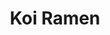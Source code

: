 ---
layout: place
title: "Koi Ramen"
permalink: /kansas/salina/koi-ramen.html
stateAbbr: KS
stateName: Kansas
cityName: Salina
seo:
  name: "Koi Ramen"
  type: Restaurant
  links: null
description: "Looking for sushi in Salina, Kansas? Check out Koi Ramen for a delightful Japanese dining experience. Enjoy a variety of sushi and other dishes in a welcomin..."
place_id: ChIJc0u2-QnJvIcRKdHzJftOboo
photos:
  - name: >-
      places/ChIJc0u2-QnJvIcRKdHzJftOboo/photos/AeeoHcKf0UvtdDaFwxQaypNxsvy7tCq_mnFbwEXIKMPY08e2xXnC910BnV1nKwOCNM6YlgvkL5toxlRPA2K_CCV_boSPmOyCbTW-LsvJQC4hu_a6JFQmkaDk_igLRWHKEpwms3J9-4A6lEYy9dKMID7aPUw8oE-jL3Fme51NmmHOiANx-3FLK3XMRAT6YfhfzlYDcToaJnqXyE9gOMfADKV1L-UQa-L7wa6Z24kClXXxQdGClPAGs5EIIcUzynQSOCtskGGF9mev-urAd3mws9IrgVqeVT5j7WellmDDruemSFJj5tYnjWUM33vlo-Rg-qM_VhIwyKmsbaEGV8-dEtlw7tzNmyGTUHVK3-TUMHHowC5Zi8vE7h4kqoIiGTmT1Z59gDtg_MCjTf5nIccfYtGCs8fNSY_r3W1vPof0R2i5cFyrGps
    widthPx: 3409
    heightPx: 2613
    authorAttributions:
      - displayName: Marc Funk
        uri: https://maps.google.com/maps/contrib/102995969796334654474
        photoUri: >-
          https://lh3.googleusercontent.com/a/ACg8ocKOfxdv10jwr4uDB29LnJ4gDDUbLzi2tBldZWykJTV7VwNomg=s100-p-k-no-mo
    flagContentUri: >-
      https://www.google.com/local/imagery/report/?cb_client=maps_api_places.places_api&image_key=!1e10!2sCIHM0ogKEICAgICtoNzNjAE&hl=en-US
    googleMapsUri: >-
      https://www.google.com/maps/place//data=!3m4!1e2!3m2!1sCIHM0ogKEICAgICtoNzNjAE!2e10!4m2!3m1!1s0x87bcc909f9b64b73:0x8a6e4efb25f3d129
  - name: >-
      places/ChIJc0u2-QnJvIcRKdHzJftOboo/photos/AeeoHcIumIisnR0kN-cChfLh3DmgT9qkMU4Mbyn08h-ER6EA5vaXAwxmT9FLS9_my5q0R2rENPtlmkOKmqmpCO0HEkjo6_18WWdZnklgKSkrK5xYqm8V0bLa6thnnRn26O2xooGlfy-_6Hx1wRCqRwKZRs2vUBZE4RyhJ51ioaSHg4FY6WGV6k9f_U-dkqZBK5w7RU3Np3CTx8UFcAzuYBSwqNPL9pS6hdM8oT8Sur8PDckNq6wKX7_nyjMZUhQJNw9R3uCzV_vKQKwh1DyO-3lHu1vRcDpY-x3_eSoJJ4H7hfvlUw
    widthPx: 1706
    heightPx: 1280
    authorAttributions:
      - displayName: Koi Ramen
        uri: https://maps.google.com/maps/contrib/107404359898573888550
        photoUri: >-
          https://lh3.googleusercontent.com/a/ACg8ocLDqV2JVcizupIdBvvP_wWzlArkLN3im7y2Ujjlc94FmE9Mxw=s100-p-k-no-mo
    flagContentUri: >-
      https://www.google.com/local/imagery/report/?cb_client=maps_api_places.places_api&image_key=!1e10!2sAF1QipN0t6ZLQfNAyf28WkjuvY0MGDH05jWntV0D4gQK&hl=en-US
    googleMapsUri: >-
      https://www.google.com/maps/place//data=!3m4!1e2!3m2!1sAF1QipN0t6ZLQfNAyf28WkjuvY0MGDH05jWntV0D4gQK!2e10!4m2!3m1!1s0x87bcc909f9b64b73:0x8a6e4efb25f3d129
  - name: >-
      places/ChIJc0u2-QnJvIcRKdHzJftOboo/photos/AeeoHcKYYFGzpmUTgQv9ZRUJJnOMct0_L8w-HQ8SbNEXkOIiSkg7pe1wqqKQGl4pG4vUCIsu7MJyz6OsnI_-ldtn6qsd_wGhYzHpUgAIOMoY7IGAiGcX6XKsDfKx0BJ77I0ivexmxo4JQfOD3OFLa8Y3ivdAzLz-5tlBjPb4nDTWeJr8Kd6wR2Q5ZBmFHe81E1Ootj595KBDx8SdSe81OvXUMGwY_Q8YResLUZH4xhSeVz9dmfgyklS8F2dhmdAcMq3VowcLZe1l3uKH7ZeHKoIxlXzPRSfCpgsNS1XMeOf1ZJla-cKE4AVYfUn_WqB0PIFkDOatEJlerLIO8bNXslmNnZO-m0lQHyeeb7CP4W1ilbjoFKdK5P-t7Kttqb4uktmNcbvU0Jy6640QhJSzSVUNGkCoZkaOt9tsTuEhyIlKPmSUhA
    widthPx: 2688
    heightPx: 1512
    authorAttributions:
      - displayName: Rafael Flores
        uri: https://maps.google.com/maps/contrib/111290052028026304959
        photoUri: >-
          https://lh3.googleusercontent.com/a/ACg8ocIfycRtHsF7-GdIo-FDdaMXEol-xXs87nOr2iLTGG4x4VJ0gX8=s100-p-k-no-mo
    flagContentUri: >-
      https://www.google.com/local/imagery/report/?cb_client=maps_api_places.places_api&image_key=!1e10!2sCIHM0ogKEICAgMCIoavxKA&hl=en-US
    googleMapsUri: >-
      https://www.google.com/maps/place//data=!3m4!1e2!3m2!1sCIHM0ogKEICAgMCIoavxKA!2e10!4m2!3m1!1s0x87bcc909f9b64b73:0x8a6e4efb25f3d129
  - name: >-
      places/ChIJc0u2-QnJvIcRKdHzJftOboo/photos/AeeoHcJIszZsaVPJbR0IfdjbYIkTm0Cg3GKmiZJmua8e2xhCWaEjhpN4FgVT9FpYI-Vaf50kSbQ66AUoBjGIpHP0z8Q3HmsER6IiVxvi6w-nXOxvgS1z6kth3V30uxt-4Jmu0JcOIspQQLQ63wNDQN5MsdMYusufYRlcxHbxUtfG094n9c0N0n4mDyXOD8e04mjp1-kpoWENuerVw-7DA-MKOuYkiCWFp0nP0MdPTU4JaOSR5G0CXXQV2FP06BwFqo4sX6fC35cQJVYhm9-wgfPBBawih0A_735J2bfJV80h3TAKdgSRSwM0HlnBhKi8ovo-OxhwLFv3hSkCCZ0fK5UTl_w4gHozW0vSMaZfQJYiSKqwIa8_ZVuFRY9GvsV2ym9JpUgCeI3_Txmtf75CU6McEOtwU9DFmeWBrspzmO7pWcGRJQ
    widthPx: 4000
    heightPx: 3000
    authorAttributions:
      - displayName: Rhonda Biehler
        uri: https://maps.google.com/maps/contrib/105811305137770636433
        photoUri: >-
          https://lh3.googleusercontent.com/a-/ALV-UjWT6z2KczJDV7EiDk7n9-CqnVJpzkw12tuVXbOvcOczecZEbp2Axw=s100-p-k-no-mo
    flagContentUri: >-
      https://www.google.com/local/imagery/report/?cb_client=maps_api_places.places_api&image_key=!1e10!2sCIHM0ogKEICAgICb6OWhKQ&hl=en-US
    googleMapsUri: >-
      https://www.google.com/maps/place//data=!3m4!1e2!3m2!1sCIHM0ogKEICAgICb6OWhKQ!2e10!4m2!3m1!1s0x87bcc909f9b64b73:0x8a6e4efb25f3d129
  - name: >-
      places/ChIJc0u2-QnJvIcRKdHzJftOboo/photos/AeeoHcI3Amr4f_rmFHnKv7EB-ODGE4Xb6K2t7nCNR8OAZWvt2mcv9tdRoEH3XtoXN4Jd_Ro7dawnntgNkvkkiivxgDoPJte6-OmO8O7SNOn_Sbxwcc6gpj05ee0Oa4FQ71prWAQEQQm_phb9Rfqm7xH0FbLRVYbPtD4wFY56XJMPRLgR9qumMLsLmnHoaKIww2N1QmCOFisNciXESur0IV_ZZfg9RoMTMzFcFEFoKMmD7ctaF-vLldKb6zdb-TkC4OGyBmO6rn6WgOJgDYWNPZ9hmSsAbtEhHXv5cUueo0K9iOLRyg
    widthPx: 1706
    heightPx: 1280
    authorAttributions:
      - displayName: Koi Ramen
        uri: https://maps.google.com/maps/contrib/107404359898573888550
        photoUri: >-
          https://lh3.googleusercontent.com/a/ACg8ocLDqV2JVcizupIdBvvP_wWzlArkLN3im7y2Ujjlc94FmE9Mxw=s100-p-k-no-mo
    flagContentUri: >-
      https://www.google.com/local/imagery/report/?cb_client=maps_api_places.places_api&image_key=!1e10!2sAF1QipMm6KRbAhbERF4K8jB7V4FzappHlwXBGMD3INfd&hl=en-US
    googleMapsUri: >-
      https://www.google.com/maps/place//data=!3m4!1e2!3m2!1sAF1QipMm6KRbAhbERF4K8jB7V4FzappHlwXBGMD3INfd!2e10!4m2!3m1!1s0x87bcc909f9b64b73:0x8a6e4efb25f3d129
  - name: >-
      places/ChIJc0u2-QnJvIcRKdHzJftOboo/photos/AeeoHcJpv7OVscbFnBAFqM0tLSr76mxLSHMc2FBLz3HmQK5CU5soML1kCd81iWgLfvKeQ3MV49MeGxjJ1wsKkWkBf7ZvVY3Ly0NkYG1t5pGhqP2M2mQT_4-Sl2iJK-_jxE1W3sP61ve0GGa6qNKeaEfPtNG8HX_FmSM9giWtEqmrkUAOzMOIQGXcj6e4EliLsPWut0hnUnHYj1RKOIP2t5pBMMRIDHJRwr2SGF54fAu-sVBF_go3xUwPw3xjl9rn-XTAK0xgOQkwhhp_YM98n9Ut3-gIp5hWrjnVuTVESDTVv71iOYBDXwOTzTwf6nbtMRNVF98nAm--9xWaVAo1i3n7nZ_KkUe2u4y6h_Ufosxjh4GTEp6AnyosyOF-7ZeK8RTY1aQEdhor1TbhtPnQDu9micFcXlUYCJob7g9jhZ7VvJdYDhTh
    widthPx: 3600
    heightPx: 4800
    authorAttributions:
      - displayName: Jason Wilkerson
        uri: https://maps.google.com/maps/contrib/109852957236104030319
        photoUri: >-
          https://lh3.googleusercontent.com/a/ACg8ocLL2wjt15V8HTUEPxcE0o1eqDhA-Ewga5bumpa84qA-MFLGMw=s100-p-k-no-mo
    flagContentUri: >-
      https://www.google.com/local/imagery/report/?cb_client=maps_api_places.places_api&image_key=!1e10!2sCIHM0ogKEICAgIDr16yCmwE&hl=en-US
    googleMapsUri: >-
      https://www.google.com/maps/place//data=!3m4!1e2!3m2!1sCIHM0ogKEICAgIDr16yCmwE!2e10!4m2!3m1!1s0x87bcc909f9b64b73:0x8a6e4efb25f3d129
  - name: >-
      places/ChIJc0u2-QnJvIcRKdHzJftOboo/photos/AeeoHcLgOG5I1j1lxln5ge9_KKXsD0EA2mC68_Gh7fvvUiNISL1u4hBXFPpf6x3Da-0JAOYR5vGWiYrb83k6b3uJuI1g0QqE2e2cDuQpV7bqRdRkq1oiMDHedENNa0etTTgoqzpE_M6n9cwDGWIIz_8EuC-5jA5vFVMhUA5jJ5a5yrmrxOa2kBLzQ9PRZxqIYWj_iCRA-MJKawop22ZZRoKAq3261N_77ZA2t6ID6gPfwYxheAoMx-JKQTjurFd3IapKS6eG1tA0IAW34mkNLZDj8tsKaFaPcTZ9YUDvy70ZbDusZvI00aDgKHISjB7VX8rKR7-u4xCCiRSfAlHQqrNLwkhWpVAQze_DXdCW7N1TcYNwC82_mmqg3K7pZq1vc1bVXGBirTD4gta9vLHZxIwRVQ9Iihu7DFYP1SdpgUIZAgP1kw
    widthPx: 3072
    heightPx: 4080
    authorAttributions:
      - displayName: Kay Martinez
        uri: https://maps.google.com/maps/contrib/104395639009524168714
        photoUri: >-
          https://lh3.googleusercontent.com/a-/ALV-UjX-bCahzga-x3oB2VDo6HQlRFt37CZTEA7-ts2DrWHa14jzTuH4=s100-p-k-no-mo
    flagContentUri: >-
      https://www.google.com/local/imagery/report/?cb_client=maps_api_places.places_api&image_key=!1e10!2sCIHM0ogKEICAgIDRwveGUQ&hl=en-US
    googleMapsUri: >-
      https://www.google.com/maps/place//data=!3m4!1e2!3m2!1sCIHM0ogKEICAgIDRwveGUQ!2e10!4m2!3m1!1s0x87bcc909f9b64b73:0x8a6e4efb25f3d129
  - name: >-
      places/ChIJc0u2-QnJvIcRKdHzJftOboo/photos/AeeoHcL6X4DjA6HrgpjLUQ8tL9ss1k0gugKfaFVUcPq2k6nmubSXo1tBgOcolsuye-9j76nhbekKh-PCMyGUOGn8IfEGa_r_nsU3AeRFvrg_85s9g5Zw9IjW7ibsOw-he0BsAmsCEqxl-JEra6JPJ1UatL1toWA6acivzf6hMQL0JF-cDuXJWnXpBvBjKRL0d7mmidfppdinOc3a1fZpgtr8nairWIdi7Zc-_o-k5KtnOXKwcUwokGNOUxmI9VrgWmDe86gP_fjVVqHfRvIH7zKr5EVTslVW40AeHYCHwYo-7DZM2ITtC_g5vvXemjkVzRey17UHjL4UivTLST3GMOVLsIboYJdZIoHY8tV3CO5giFpxlR4NnOkxI_u3iyNVDW7-V_CgYExdnUAZhikEBjwhAW3yoo7etrMq7un2UFgDMy-jdw
    widthPx: 1171
    heightPx: 1239
    authorAttributions:
      - displayName: Julia Karnavusha
        uri: https://maps.google.com/maps/contrib/110730108720147008191
        photoUri: >-
          https://lh3.googleusercontent.com/a-/ALV-UjWHAeBfLt7OoP2NpwuGZKLffDipeeZz2O5DrMFpzAW6RDLf02Gm9A=s100-p-k-no-mo
    flagContentUri: >-
      https://www.google.com/local/imagery/report/?cb_client=maps_api_places.places_api&image_key=!1e10!2sCIHM0ogKEICAgICbwoKnfQ&hl=en-US
    googleMapsUri: >-
      https://www.google.com/maps/place//data=!3m4!1e2!3m2!1sCIHM0ogKEICAgICbwoKnfQ!2e10!4m2!3m1!1s0x87bcc909f9b64b73:0x8a6e4efb25f3d129
  - name: >-
      places/ChIJc0u2-QnJvIcRKdHzJftOboo/photos/AeeoHcJS8viPCB_K1L1gz8KBJH229ukrUBSRKBczqOfYCIECvOSaf0uBzpRvyUumfhPe83UD1odUk258z89FZW60dUZ5OpEcVHRFV4nZsqAmR2J0QJLiP423y0CtaYyAOHcdhxEFKbTsxNv5zZeUn-Wv_cK4QgGcCJ1sYo8nnd6ivYc1kx_ngOvETu9C_RXSNASnK6g8iHBqjd4VpSyXct9xZpWE5x83MVbRdQFlTRworNB5toz7Wk1Iw4hbx9AAgu6uowS0go1K9gaWCzTvxbOZvGBm37ABMgu17qAGA2zFG_glMQ
    widthPx: 3870
    heightPx: 3816
    authorAttributions:
      - displayName: Koi Ramen
        uri: https://maps.google.com/maps/contrib/107404359898573888550
        photoUri: >-
          https://lh3.googleusercontent.com/a/ACg8ocLDqV2JVcizupIdBvvP_wWzlArkLN3im7y2Ujjlc94FmE9Mxw=s100-p-k-no-mo
    flagContentUri: >-
      https://www.google.com/local/imagery/report/?cb_client=maps_api_places.places_api&image_key=!1e10!2sAF1QipP0EzYu26_nvzCqxX79TdHwHnETWhfNpeaWFhOw&hl=en-US
    googleMapsUri: >-
      https://www.google.com/maps/place//data=!3m4!1e2!3m2!1sAF1QipP0EzYu26_nvzCqxX79TdHwHnETWhfNpeaWFhOw!2e10!4m2!3m1!1s0x87bcc909f9b64b73:0x8a6e4efb25f3d129
  - name: >-
      places/ChIJc0u2-QnJvIcRKdHzJftOboo/photos/AeeoHcLS30Mn--RhrsDkeXkpRzur3-tfGmurSAk0br69oMOR6QFJdFufvfECa1AMB_H3WuavrO7BgZD_OI_WsJ8-bDVK3hi7a1eHn1MIqpZXkVKR2zXpt36jCXENDxoYwvgJnqO5lZbDJxFbrD9yIfZ76dwaKmLIh8EsuQhhOm7L3sfYyPB-SP_nkXOzkRr-6GUZxli6r8m29Yv_EGDrfAcvtdqKbXdDTylPP3Prhh_hLcyVmc7vxq-iuIHlDdSuZkRAkVdtG1jMqo9HGme3SvFKWbF5BbeqmLA8WZW4BcSfMb9dkg
    widthPx: 3600
    heightPx: 4800
    authorAttributions:
      - displayName: Koi Ramen
        uri: https://maps.google.com/maps/contrib/107404359898573888550
        photoUri: >-
          https://lh3.googleusercontent.com/a/ACg8ocLDqV2JVcizupIdBvvP_wWzlArkLN3im7y2Ujjlc94FmE9Mxw=s100-p-k-no-mo
    flagContentUri: >-
      https://www.google.com/local/imagery/report/?cb_client=maps_api_places.places_api&image_key=!1e10!2sAF1QipMccGqHeiEiutL57O5q83HvRQAuTKGh4nRhvlqc&hl=en-US
    googleMapsUri: >-
      https://www.google.com/maps/place//data=!3m4!1e2!3m2!1sAF1QipMccGqHeiEiutL57O5q83HvRQAuTKGh4nRhvlqc!2e10!4m2!3m1!1s0x87bcc909f9b64b73:0x8a6e4efb25f3d129
address: 3015 S 9th St Suite H, Salina, KS 67401, USA
street: 3015 S 9th St Suite H
city: Salina
state: KS
zip: '67401'
country: USA
neighborhood: null
latitude: '38.783054'
longitude: '-97.611846'
accessibility_options:
  wheelchairAccessibleParking: true
  wheelchairAccessibleEntrance: true
  wheelchairAccessibleRestroom: true
  wheelchairAccessibleSeating: true
business_status: OPERATIONAL
name: Koi Ramen
google_maps_links:
  directionsUri: >-
    https://www.google.com/maps/dir//''/data=!4m7!4m6!1m1!4e2!1m2!1m1!1s0x87bcc909f9b64b73:0x8a6e4efb25f3d129!3e0
  placeUri: https://maps.google.com/?cid=9974997065252720937
  writeAReviewUri: >-
    https://www.google.com/maps/place//data=!4m3!3m2!1s0x87bcc909f9b64b73:0x8a6e4efb25f3d129!12e1
  reviewsUri: >-
    https://www.google.com/maps/place//data=!4m4!3m3!1s0x87bcc909f9b64b73:0x8a6e4efb25f3d129!9m1!1b1
  photosUri: >-
    https://www.google.com/maps/place//data=!4m3!3m2!1s0x87bcc909f9b64b73:0x8a6e4efb25f3d129!10e5
primary_type: Asian Restaurant
opening_hours:
  regular: null
  current: null
secondary_opening_hours:
  regular:
    weekdayDescriptions: null
    type: null
  current:
    weekdayDescriptions: null
    type: null
phone: null
price_level: null
price_range: null
rating: null
rating_count: 0
website: null
reviews: null
parking_options: null
payment_options: null
allow_dogs: null
curbside_pickup: null
delivery: null
dine_in: null
good_for_children: null
good_for_groups: null
good_for_sports: null
live_music: null
menu_for_children: null
outdoor_seating: null
reservable: null
restroom: null
serves_beer: null
serves_breakfast: null
serves_brunch: null
serves_cocktails: null
serves_coffee: null
serves_dinner: null
serves_dessert: null
serves_lunch: null
serves_vegetarian_food: null
serves_wine: null
takeout: null
summary: null

---